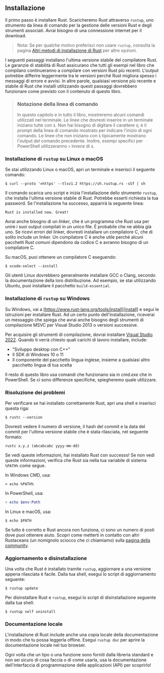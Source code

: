 ## Installazione

Il primo passo è installare Rust. Scaricheremo Rust attraverso `rustup`, uno
strumento da linea di comando per la gestione delle versioni Rust e degli strumenti associati. Avrai bisogno
di una connessione internet per il download.

> Nota: Se per qualche motivo preferisci non usare `rustup`, consulta la
> pagina [Altri metodi di installazione di Rust][otherinstall] per altre opzioni.

I seguenti passaggi installano l'ultima versione stabile del compilatore Rust.
Le garanzie di stabilità di Rust assicurano che tutti gli esempi nel libro che
compilano continueranno a compilare con versioni Rust più recenti. L'output potrebbe
differire leggermente tra le versioni perché Rust migliora spesso i messaggi di errore e
avvisi. In altre parole, qualsiasi versione più recente e stabile di Rust che installi utilizzando
questi passaggi dovrebbero funzionare come previsto con il contenuto di questo libro.

> ### Notazione della linea di comando
>
> In questo capitolo e in tutto il libro, mostreremo alcuni comandi utilizzati nel
> terminale. Le linee che dovresti inserire in un terminale iniziano tutte con `$`. Non
> hai bisogno di digitare il carattere `$`; è il prompt della linea di comando mostrato per
> indicare l'inizio di ogni comando. Le linee che non iniziano con `$` tipicamente
> mostrano l'output del comando precedente. Inoltre, esempi specifici per PowerShell
> utilizzeranno `>` invece di `$`.

### Installazione di `rustup` su Linux o macOS

Se stai utilizzando Linux o macOS, apri un terminale e inserisci il seguente comando:

```console
$ curl --proto '=https' --tlsv1.2 https://sh.rustup.rs -sSf | sh
```

Il comando scarica uno script e inizia l'installazione dello strumento `rustup`,
che installa l'ultima versione stabile di Rust. Potrebbe esserti richiesta
la tua password. Se l'installazione ha successo, apparirà la seguente linea:

```text
Rust is installed now. Great!
```

Avrai anche bisogno di un *linker*, che è un programma che Rust usa per unire i suoi
output compilati in un unico file. È probabile che ne abbia già uno. Se ricevi errori del linker, dovresti installare un compilatore C, che di solito include un linker. Un compilatore C è anche utile perché alcuni pacchetti Rust comuni dipendono da
codice C e avranno bisogno di un compilatore C.

Su macOS, puoi ottenere un compilatore C eseguendo:

```console
$ xcode-select --install
```

Gli utenti Linux dovrebbero generalmente installare GCC o Clang, secondo la
documentazione della loro distribuzione. Ad esempio, se stai utilizzando Ubuntu, puoi installare
il pacchetto `build-essential`.

### Installazione di `rustup` su Windows

Su Windows, vai a [https://www.rust-lang.org/tools/install][install] e segui
le istruzioni per installare Rust. Ad un certo punto dell'installazione, riceverai
un messaggio che spiega che avrai anche bisogno degli strumenti di compilazione MSVC per
Visual Studio 2013 o versioni successive.

Per acquisire gli strumenti di compilazione, dovrai installare [Visual Studio
2022][visualstudio]. Quando ti verrà chiesto quali carichi di lavoro installare, include:

* "Sviluppo desktop con C++"
* Il SDK di Windows 10 o 11
* Il componente del pacchetto lingua inglese, insieme a qualsiasi altro pacchetto lingua di
  tua scelta

Il resto di questo libro usa comandi che funzionano sia in *cmd.exe* che in PowerShell.
Se ci sono differenze specifiche, spiegheremo quale utilizzare.

### Risoluzione dei problemi

Per verificare se hai installato correttamente Rust, apri una shell e inserisci questa
riga:

```console
$ rustc --version
```

Dovresti vedere il numero di versione, il hash del commit e la data del commit per l'ultima
versione stabile che è stata rilasciata, nel seguente formato:

```text
rustc x.y.z (abcabcabc yyyy-mm-dd)
```

Se vedi queste informazioni, hai installato Rust con successo! Se non vedi queste informazioni, verifica che Rust sia nella tua variabile di sistema `%PATH%` come segue.

In Windows CMD, usa:

```console
> echo %PATH%
```

In PowerShell, usa:

```powershell
> echo $env:Path
```

In Linux e macOS, usa:

```console
$ echo $PATH
```

Se tutto è corretto e Rust ancora non funziona, ci sono un numero di
posti dove puoi ottenere aiuto. Scopri come metterti in contatto con altri Rustaceans (un
nomignolo sciocco che ci chiamiamo) sulla [pagina della community][community].

### Aggiornamento e disinstallazione

Una volta che Rust è installato tramite `rustup`, aggiornare a una versione appena rilasciata è
facile. Dalla tua shell, esegui lo script di aggiornamento seguente:

```console
$ rustup update
```

Per disinstallare Rust e `rustup`, esegui lo script di disinstallazione seguente dalla tua shell:

```console
$ rustup self uninstall
```

### Documentazione locale

L'installazione di Rust include anche una copia locale della documentazione in modo
che tu possa leggerla offline. Esegui `rustup doc` per aprire la documentazione locale
nel tuo browser.

Ogni volta che un tipo o una funzione sono forniti dalla libreria standard e non sei
sicuro di cosa faccia o di come usarla, usa la documentazione dell'interfaccia di programmazione delle applicazioni (API) per scoprirlo!

[otherinstall]: https://forge.rust-lang.org/infra/other-installation-methods.html
[install]: https://www.rust-lang.org/tools/install
[visualstudio]: https://visualstudio.microsoft.com/downloads/
[community]: https://www.rust-lang.org/community
